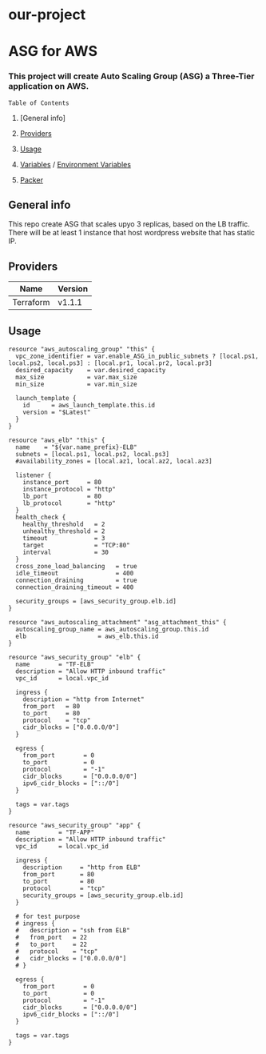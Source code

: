 # our-project
# ASG for AWS
### This project will create Auto Scaling Group (ASG) a Three-Tier application on AWS.
```
Table of Contents
```

1. [General info]

2. [Providers](https://github.com/rus777777/terraform-team-1/blob/main/asg/provider.tf)

3. [Usage](https://github.com/rus777777/terraform-team-1/blob/main/asg/main.tf)

3. [Variables](https://github.com/rus777777/terraform-team-1/blob/main/asg/variable.tf) / [Environment Variables](https://github.com/rus777777/terraform-team-1/blob/main/asg/example.tfvars)
4. [Packer](https://github.com/rus777777/terraform-team-1/blob/main/packer/README.md)


## General info
This repo create ASG that scales upyo 3 replicas, based on the LB traffic. There will be at least 1 instance that host wordpress website that has static IP.

## Providers
Name            | Version
----------------|---------
Terraform       | v1.1.1


## Usage

```
resource "aws_autoscaling_group" "this" {
  vpc_zone_identifier = var.enable_ASG_in_public_subnets ? [local.ps1, local.ps2, local.ps3] : [local.pr1, local.pr2, local.pr3]
  desired_capacity    = var.desired_capacity
  max_size            = var.max_size
  min_size            = var.min_size

  launch_template {
    id      = aws_launch_template.this.id
    version = "$Latest"
  }
}

resource "aws_elb" "this" {
  name    = "${var.name_prefix}-ELB"
  subnets = [local.ps1, local.ps2, local.ps3]
  #availability_zones = [local.az1, local.az2, local.az3]

  listener {
    instance_port     = 80
    instance_protocol = "http"
    lb_port           = 80
    lb_protocol       = "http"
  }
  health_check {
    healthy_threshold   = 2
    unhealthy_threshold = 2
    timeout             = 3
    target              = "TCP:80"
    interval            = 30
  }
  cross_zone_load_balancing   = true
  idle_timeout                = 400
  connection_draining         = true
  connection_draining_timeout = 400

  security_groups = [aws_security_group.elb.id]
}

resource "aws_autoscaling_attachment" "asg_attachment_this" {
  autoscaling_group_name = aws_autoscaling_group.this.id
  elb                    = aws_elb.this.id
}

resource "aws_security_group" "elb" {
  name        = "TF-ELB"
  description = "Allow HTTP inbound traffic"
  vpc_id      = local.vpc_id

  ingress {
    description = "http from Internet"
    from_port   = 80
    to_port     = 80
    protocol    = "tcp"
    cidr_blocks = ["0.0.0.0/0"]
  }

  egress {
    from_port        = 0
    to_port          = 0
    protocol         = "-1"
    cidr_blocks      = ["0.0.0.0/0"]
    ipv6_cidr_blocks = ["::/0"]
  }

  tags = var.tags
}

resource "aws_security_group" "app" {
  name        = "TF-APP"
  description = "Allow HTTP inbound traffic"
  vpc_id      = local.vpc_id

  ingress {
    description     = "http from ELB"
    from_port       = 80
    to_port         = 80
    protocol        = "tcp"
    security_groups = [aws_security_group.elb.id]
  }

  # for test purpose
  # ingress {
  #   description = "ssh from ELB"
  #   from_port   = 22
  #   to_port     = 22
  #   protocol    = "tcp"
  #   cidr_blocks = ["0.0.0.0/0"]
  # }

  egress {
    from_port        = 0
    to_port          = 0
    protocol         = "-1"
    cidr_blocks      = ["0.0.0.0/0"]
    ipv6_cidr_blocks = ["::/0"]
  }

  tags = var.tags
}



```
